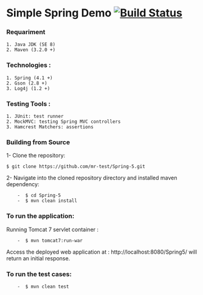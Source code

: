 # Simple Spring Demo [![Build Status](https://travis-ci.org/mr-test/Spring-MVC-4-Demo.svg?branch=master)](https://travis-ci.org/mr-test/Spring-MVC-4-Demo)
 
### Requariment 
    1. Java JDK (SE 8)
    2. Maven (3.2.0 +)
    
### Technologies :
    1. Spring (4.1 +)
    2. Gson (2.8 +)
    3. Log4j (1.2 +)
    
### Testing Tools :
    1. JUnit: test runner
    2. MockMVC: testing Spring MVC controllers
    3. Hamcrest Matchers: assertions
        
 
### Building from Source
   1- Clone the repository:
   
    $ git clone https://github.com/mr-test/Spring-5.git
    
   2- Navigate into the cloned repository directory and installed maven dependency:
   
        -  $ cd Spring-5
        -  $ mvn clean install
    
### To run the application:
   Running Tomcat 7 servlet container :
   
        -  $ mvn tomcat7:run-war
        
Access the deployed web application at : http://localhost:8080/Spring5/ will return an initial response.
### To run the test cases:

        -  $ mvn clean test

